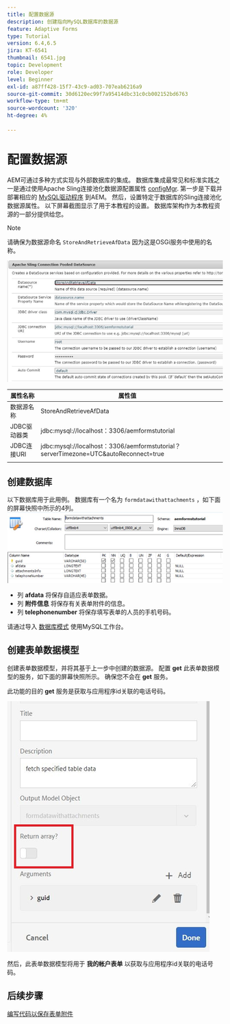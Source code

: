 ```yaml
---
title: 配置数据源
description: 创建指向MySQL数据库的数据源
feature: Adaptive Forms
type: Tutorial
version: 6.4,6.5
jira: KT-6541
thumbnail: 6541.jpg
topic: Development
role: Developer
level: Beginner
exl-id: a87ff428-15f7-43c9-ad03-707eab6216a9
source-git-commit: 30d6120ec99f7a95414dbc31c0cb002152bd6763
workflow-type: tm+mt
source-wordcount: '320'
ht-degree: 4%

---
```


# 配置数据源

AEM可通过多种方式实现与外部数据库的集成。 数据库集成最常见和标准实践之一是通过使用Apache Sling连接池化数据源配置属性 [configMgr](http://localhost:4502/system/console/configMgr).
第一步是下载并部署相应的 [MySQL驱动程序](https://mvnrepository.com/artifact/mysql/mysql-connector-java) 到AEM。
然后，设置特定于数据库的Sling连接池化数据源属性。 以下屏幕截图显示了用于本教程的设置。 数据库架构作为本教程资源的一部分提供给您。

>[!NOTE]
>请确保为数据源命名 `StoreAndRetrieveAfData` 因为这是OSGi服务中使用的名称。


![数据源](assets/data-source.JPG)

| 属性名称 | 属性值 |   |
|---------------------|------------------------------------------------------------------------------------|---|
| 数据源名称 | StoreAndRetrieveAfData |   |
| JDBC驱动器类 | jdbc:mysql://localhost：3306/aemformstutorial |   |
| JDBC连接URI | jdbc:mysql://localhost：3306/aemformstutorial？serverTimezone=UTC&amp;autoReconnect=true |   |
|                     |                                                                                    |   |


## 创建数据库


以下数据库用于此用例。 数据库有一个名为 `formdatawithattachments` ，如下面的屏幕快照中所示的4列。
![数据库](assets/table-schema.JPG)

* 列 **afdata** 将保存自适应表单数据。
* 列 **附件信息** 将保存有关表单附件的信息。
* 列 **telephonenumber** 将保存填写表单的人员的手机号码。

请通过导入 [数据库模式](assets/data-base-schema.sql)
使用MySQL工作台。

## 创建表单数据模型

创建表单数据模型，并将其基于上一步中创建的数据源。
配置 **get** 此表单数据模型的服务，如下面的屏幕快照所示。
确保您不会在 **get** 服务。

此功能的目的 **get** 服务是获取与应用程序id关联的电话号码。

![get-service](assets/get-service.JPG)

然后，此表单数据模型将用于 **我的帐户表单** 以获取与应用程序id关联的电话号码。

## 后续步骤

[编写代码以保存表单附件](./store-form-attachments.md)
